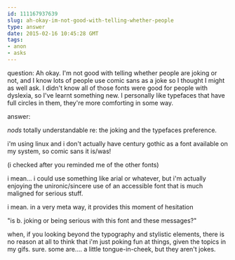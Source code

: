 ```yaml
---
id: 111167937639
slug: ah-okay-im-not-good-with-telling-whether-people
type: answer
date: 2015-02-16 10:45:28 GMT
tags:
- anon
- asks
---
```

question: Ah okay. I'm not good with telling whether people are joking or not, and I know lots of people use comic sans as a joke so I thought I might as well ask. I didn't know all of those fonts were good for people with dyslexia, so I've learnt something new. I personally like typefaces that have full circles in them, they're more comforting in some way.

answer: <p>*nods* totally understandable re: the joking and the typefaces preference.&nbsp;</p><p>i'm using linux and i don't actually have century gothic as a font available on my system, so comic sans it is/was!</p><p>(i checked after you reminded me of the other fonts)</p><p>i mean... i could use something like arial or whatever, but i'm actually enjoying the unironic/sincere use of an accessible font that is much maligned for serious stuff.</p><p>i mean. in a very meta way, it provides this moment of hesitation</p><p>"is b. joking or being serious with this font and these messages?"</p><p>when, if you looking beyond the typography and stylistic elements, there is no reason at all to think that i'm just poking fun at things, given the topics in my gifs. sure. some are.... a little tongue-in-cheek, but they aren't jokes.&nbsp;</p>